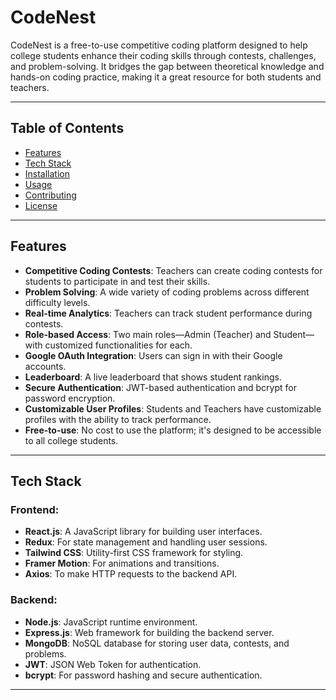 # CodeNest

CodeNest is a free-to-use competitive coding platform designed to help college students enhance their coding skills through contests, challenges, and problem-solving. It bridges the gap between theoretical knowledge and hands-on coding practice, making it a great resource for both students and teachers.

---

## Table of Contents

- [Features](#features)
- [Tech Stack](#tech-stack)
- [Installation](#installation)
- [Usage](#usage)
- [Contributing](#contributing)
- [License](#license)

---

## Features

- **Competitive Coding Contests**: Teachers can create coding contests for students to participate in and test their skills.
- **Problem Solving**: A wide variety of coding problems across different difficulty levels.
- **Real-time Analytics**: Teachers can track student performance during contests.
- **Role-based Access**: Two main roles—Admin (Teacher) and Student—with customized functionalities for each.
- **Google OAuth Integration**: Users can sign in with their Google accounts.
- **Leaderboard**: A live leaderboard that shows student rankings.
- **Secure Authentication**: JWT-based authentication and bcrypt for password encryption.
- **Customizable User Profiles**: Students and Teachers have customizable profiles with the ability to track performance.
- **Free-to-use**: No cost to use the platform; it's designed to be accessible to all college students.

---

## Tech Stack

### Frontend:
- **React.js**: A JavaScript library for building user interfaces.
- **Redux**: For state management and handling user sessions.
- **Tailwind CSS**: Utility-first CSS framework for styling.
- **Framer Motion**: For animations and transitions.
- **Axios**: To make HTTP requests to the backend API.

### Backend:
- **Node.js**: JavaScript runtime environment.
- **Express.js**: Web framework for building the backend server.
- **MongoDB**: NoSQL database for storing user data, contests, and problems.
- **JWT**: JSON Web Token for authentication.
- **bcrypt**: For password hashing and secure authentication.

---

